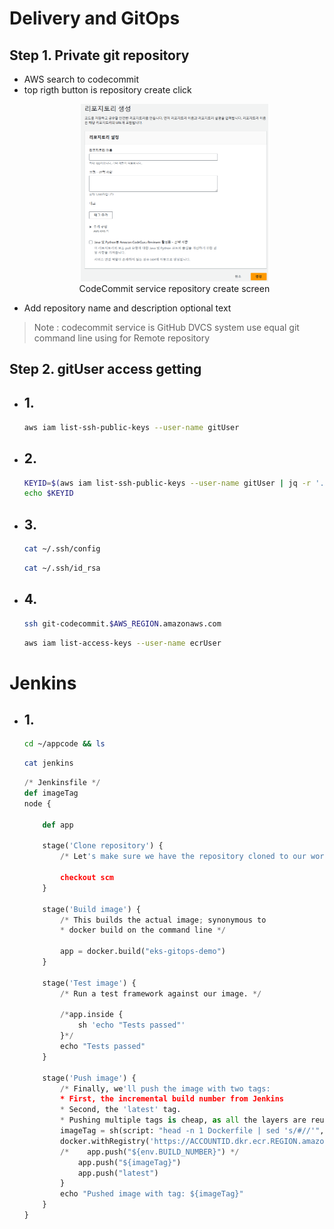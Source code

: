 # Delivery and GitOps

## Step 1. Private git repository
* AWS search to codecommit
* top rigth button is repository create click
  <figure align="center">
    <img src="../img/Codecommit-repository-create.png" alt="" width=300>
    <figcaption align="center">CodeCommit service repository create screen</figcaption>
  </figure>
* Add repository name and description optional text

> Note : codecommit service is GitHub DVCS system use equal git command line using for Remote repository

## Step 2. gitUser access getting
* ## 1.
  ```bash
  aws iam list-ssh-public-keys --user-name gitUser
  ```

* ## 2.
  ```bash
  KEYID=$(aws iam list-ssh-public-keys --user-name gitUser | jq -r '.[] | .[] | .SSHPublicKeyId')
  echo $KEYID
  ```

* ## 3. 
  ```bash
  cat ~/.ssh/config
  ```

  ```bash
  cat ~/.ssh/id_rsa
  ```

* ## 4.
  ```bash
  ssh git-codecommit.$AWS_REGION.amazonaws.com
  ```

  ```bash
  aws iam list-access-keys --user-name ecrUser
  ```

# Jenkins
* ## 1.
  ```bash
  cd ~/appcode && ls
  ```

  ```bash
  cat jenkins
  ```
  
  ```python
  /* Jenkinsfile */
  def imageTag
  node {

      def app

      stage('Clone repository') {
          /* Let's make sure we have the repository cloned to our workspace */

          checkout scm
      }

      stage('Build image') {
          /* This builds the actual image; synonymous to
          * docker build on the command line */

          app = docker.build("eks-gitops-demo")
      }

      stage('Test image') {
          /* Run a test framework against our image. */

          /*app.inside {
              sh 'echo "Tests passed"'
          }*/
          echo "Tests passed"
      }

      stage('Push image') {
          /* Finally, we'll push the image with two tags:
          * First, the incremental build number from Jenkins
          * Second, the 'latest' tag.
          * Pushing multiple tags is cheap, as all the layers are reused. */
          imageTag = sh(script: "head -n 1 Dockerfile | sed 's/#//'", returnStdout: true).trim()
          docker.withRegistry('https://ACCOUNTID.dkr.ecr.REGION.amazonaws.com', 'ecr:REGION:ecrUser') {
          /*    app.push("${env.BUILD_NUMBER}") */
              app.push("${imageTag}")
              app.push("latest")
          }
          echo "Pushed image with tag: ${imageTag}"
      }
  }
  ```